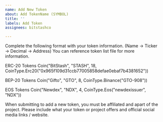 ```yaml
---
name: Add New Token
about: Add TokenName (SYMBOL)
title: ''
labels: Add Token
assignees: bitstashco

---
```


Complete the following format with your token information. (Name -> Ticker -> Decimal -> Address)
You can reference token list file for more information.

ERC-20 Tokens
Coin("BitStash", "STASH", 18, CoinType.Erc20("0x965f109d31ccb77005858defae0ebaf7b4381652"))

BEP-20 Tokens
Coin("Gifto", "GTO", 8, CoinType.Binance("GTO-908"))

EOS Tokens
Coin("Newdex", "NDX", 4, CoinType.Eos("newdexissuer", "NDX"))

When submitting to add a new token, you must be affiliated and apart of the project. Please include what your token or project offers and official social media links / website.
